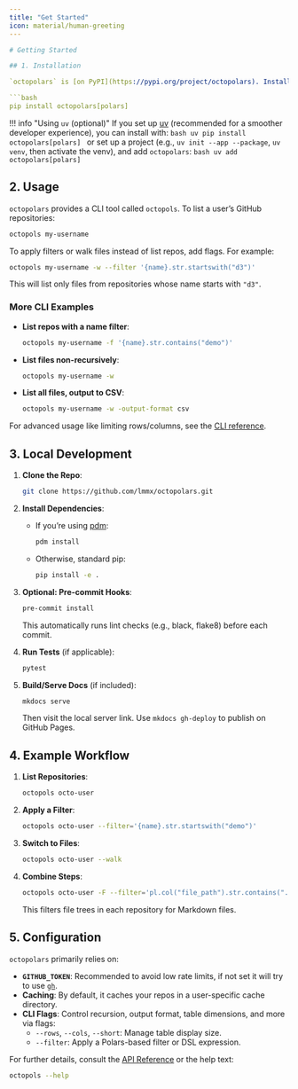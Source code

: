 ```yaml
---
title: "Get Started"
icon: material/human-greeting
---

# Getting Started

## 1. Installation

`octopolars` is [on PyPI](https://pypi.org/project/octopolars). Install with:

```bash
pip install octopolars[polars]
```

!!! info "Using `uv` (optional)"
    If you set up [uv](https://docs.astral.sh/uv/getting-started/installation/) (recommended for a smoother developer experience), you can install with:
    ```bash
    uv pip install octopolars[polars]
    ```
    or set up a project (e.g., `uv init --app --package`, `uv venv`, then activate the venv), and add `octopolars`:
    ```bash
    uv add octopolars[polars]
    ```

## 2. Usage

`octopolars` provides a CLI tool called `octopols`. To list a user’s GitHub repositories:

```bash
octopols my-username
```

To apply filters or walk files instead of list repos, add flags. For example:

```bash
octopols my-username -w --filter '{name}.str.startswith("d3")'
```

This will list only files from repositories whose name starts with `"d3"`.

### More CLI Examples

- **List repos with a name filter**:
  ```bash
  octopols my-username -f '{name}.str.contains("demo")'
  ```
- **List files non-recursively**:
  ```bash
  octopols my-username -w
  ```
- **List all files, output to CSV**:
  ```bash
  octopols my-username -w -output-format csv
  ```

For advanced usage like limiting rows/columns, see the [CLI reference](index.md).

## 3. Local Development

1. **Clone the Repo**:
   ```bash
   git clone https://github.com/lmmx/octopolars.git
   ```
2. **Install Dependencies**:
   - If you’re using [pdm](https://pdm.fming.dev/latest/):
     ```bash
     pdm install
     ```
   - Otherwise, standard pip:
     ```bash
     pip install -e .
     ```
3. **Optional: Pre-commit Hooks**:
   ```bash
   pre-commit install
   ```
   This automatically runs lint checks (e.g., black, flake8) before each commit.

4. **Run Tests** (if applicable):
   ```bash
   pytest
   ```
5. **Build/Serve Docs** (if included):
   ```bash
   mkdocs serve
   ```
   Then visit the local server link. Use `mkdocs gh-deploy` to publish on GitHub Pages.

## 4. Example Workflow

1. **List Repositories**:
   ```bash
   octopols octo-user
   ```
2. **Apply a Filter**:
   ```bash
   octopols octo-user --filter='{name}.str.startswith("demo")'
   ```
3. **Switch to Files**:
   ```bash
   octopols octo-user --walk
   ```
4. **Combine Steps**:
   ```bash
   octopols octo-user -F --filter='pl.col("file_path").str.contains(".md")'
   ```
   This filters file trees in each repository for Markdown files.

## 5. Configuration

`octopolars` primarily relies on:
- **`GITHUB_TOKEN`**: Recommended to avoid low rate limits, if not set it will try to use [`gh`][gh].
- **Caching**: By default, it caches your repos in a user-specific cache directory.
- **CLI Flags**: Control recursion, output format, table dimensions, and more via flags:
  - `--rows`, `--cols`, `--short`: Manage table display size.
  - `--filter`: Apply a Polars-based filter or DSL expression.

[gh]: https://cli.github.com/

For further details, consult the [API Reference](api/index.md) or the help text:

```bash
octopols --help
```
